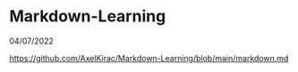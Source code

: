 # Markdown-Learning
04/07/2022

https://github.com/AxelKirac/Markdown-Learning/blob/main/markdown.md
